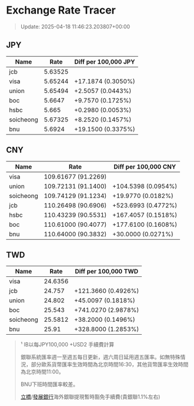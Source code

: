 # Exchange Rate Tracer

> Update: 2025-04-18 11:46:23.203807+00:00

## JPY

| Name      |    Rate | Diff per 100,000 JPY   |
|-----------|---------|------------------------|
| jcb       | 5.63525 |                        |
| visa      | 5.65244 | +17.1874 (0.3050%)     |
| union     | 5.65494 | +2.5057 (0.0443%)      |
| boc       | 5.6647  | +9.7570 (0.1725%)      |
| hsbc      | 5.665   | +0.2980 (0.0053%)      |
| soicheong | 5.67325 | +8.2520 (0.1457%)      |
| bnu       | 5.6924  | +19.1500 (0.3375%)     |

## CNY

| Name      | Rate                | Diff per 100,000 CNY   |
|-----------|---------------------|------------------------|
| visa      | 109.61677	(91.2269) |                        |
| union     | 109.72131	(91.1400) | +104.5398 (0.0954%)    |
| soicheong | 109.74129	(91.1234) | +19.9770 (0.0182%)     |
| jcb       | 110.26498	(90.6906) | +523.6993 (0.4772%)    |
| hsbc      | 110.43239	(90.5531) | +167.4057 (0.1518%)    |
| boc       | 110.61000	(90.4077) | +177.6100 (0.1608%)    |
| bnu       | 110.64000	(90.3832) | +30.0000 (0.0271%)     |

## TWD

| Name      |    Rate | Diff per 100,000 TWD   |
|-----------|---------|------------------------|
| visa      | 24.6356 |                        |
| jcb       | 24.757  | +121.3660 (0.4926%)    |
| union     | 24.802  | +45.0097 (0.1818%)     |
| boc       | 25.543  | +741.0270 (2.9878%)    |
| soicheong | 25.5812 | +38.2000 (0.1496%)     |
| bnu       | 25.91   | +328.8000 (1.2853%)    |


> ¹ IB以每JPY100,000 +USD2 手續費計算
>
> 銀聯系統匯率週一至週五每日更新，週六周日延用週五匯率。如無特殊情況，部分歐系貨幣匯率生效時間為北京時間16:30，其他貨幣匯率生效時間為北京時間11:00。
>
> BNU下班時間匯率較差。
>
> [立橋](https://www.wlbank.com.mo/uploads/ueditor/file/20181211/1544536513900230.pdf)/[發展銀行](https://www.mdb.com.mo/Service_Charges_20230728.pdf)海外銀聯提現暫時豁免手續費(貴銀聯1.1%左右)

